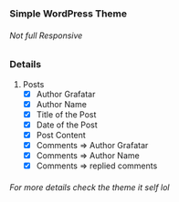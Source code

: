 ### Simple WordPress Theme 
###### Not full Responsive

### Details

1. Posts
	- [x] Author Grafatar
	- [x] Author Name  
	- [x] Title of the Post 
	- [x] Date of the Post
	- [x] Post Content
 	- [x] Comments => Author Grafatar
 	- [x] Comments => Author Name 
 	- [x] Comments => replied comments

###### For more details check the theme it self lol
